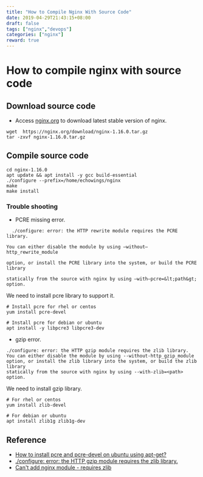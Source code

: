 ```yaml
---
title: "How to Compile Nginx With Source Code"
date: 2019-04-29T21:43:15+08:00
draft: false
tags: ["nginx","devops"]
categories: ["nginx"]
reward: true
---
```


# How to compile nginx with source code

## Download source code

 - Access [nginx.org](https://www.nginx.org) to download latest stable version of nginx. 
 
  ```shell
  wget  https://nginx.org/download/nginx-1.16.0.tar.gz
  tar -zxvf nginx-1.16.0.tar.gz
  ```
  
## Compile source code

  ```shell
  cd nginx-1.16.0
  apt update && apt install -y gcc build-essential
  ./configure --prefix=/home/echowings/nginx
  make
  make install
  
  ```

### Trouble shooting

  - PCRE missing error.

```shell
  ./configure: error: the HTTP rewrite module requires the PCRE library.

You can either disable the module by using —without–http_rewrite_module

option, or install the PCRE library into the system, or build the PCRE library

statically from the source with nginx by using —with–pcre=&lt;path&gt; option.
``` 

We need to install pcre library to support it.

 ```shell
 # Install pcre for rhel or centos
 yum install pcre-devel
 
 # Install pcre for debian or ubuntu
 apt install -y libpcre3 libpcre3-dev

 ```
 
   - gzip error.

  ```shell
  ./configure: error: the HTTP gzip module requires the zlib library.
You can either disable the module by using --without-http_gzip_module
option, or install the zlib library into the system, or build the zlib library
statically from the source with nginx by using --with-zlib=<path> option.
  ```
  
  We need to install gzip library.
  
  ```shell
  # For rhel or centos
  yum install zlib-devel 
  
  # For debian or ubuntu
  apt install zlib1g zlib1g-dev
  
  ```
   
 
 ## Reference
 
   - [How to install pcre and pcre-devel on ubuntu using apt-get?](https://www.techietown.info/2017/07/install-pcre-pcre-devel-ubuntu-using-apt-get/)
   - [./configure: error: the HTTP gzip module requires the zlib library.](http://www.voidcn.com/article/p-oyseyqkh-gs.html)
   - [Can't add nginx module - requires zlib](https://askubuntu.com/questions/980145/cant-add-nginx-module-requires-zlib/1081432#1081432)

